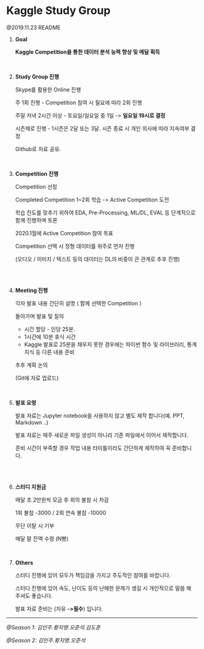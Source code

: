 # Kaggle Study Group

@2019.11.23 README



1. **Goal**

   **Kaggle Competition을 통한 데이터 분석 능력 향상 및 메달 획득**

   <br/>

2. **Study Group 진행**

   Skype를 활용한 Online 진행

   주 1회 진행 - Competition 참여 시 필요에 따라 2회 진행

   주말 저녁 2시간 이상 - 토요일/일요일 중 1일 -> **일요일 19시로 결정**

   시즌제로 진행 - 1시즌은 2달 또는 3달. 시즌 종료 시 개인 의사에 따라 지속여부 결정

   Github로 자료 공유.

   <br/>

3. **Competition  진행**

   Competition 선정

   Completed Competition 1~2회 학습 -> Active Competition 도전

   학습 진도를 맞추기 위하여 EDA, Pre-Processing, ML/DL, EVAL 등 단계적으로 함께 진행하며 토론

   2020.1월에 Active Competition 참여 목표

   Competition 선택 시 정형 데이터를 위주로 먼저 진행

   (오디오 / 이미지 / 텍스트 등의 데이터는 DL의 비중이 큰 관계로 추후 진행)

   <br/>

   <br/>

4. **Meeting 진행**

   각자 발표 내용 간단히 설명 ( 함께 선택한 Competition )

   돌아가며 발표 및 질의

   - 시간 할당 - 인당 25분.
   - 1시간에 10분 휴식 시간
   - Kaggle 발표로 25분을 채우지 못한 경우에는 파이썬 함수 및 라이브러리, 통계 지식 등 다른 내용 준비

   추후 계획 논의

   (Git에 자료 업로드)

   <br/>

5. **발표 요령**

   발표 자료는 Jupyter notebook을 사용하지 않고 별도 제작 합니다(예. PPT, Markdown ..)

   발표 자료는 매주 새로운 파일 생성이 아니라 기존 파일에서 이어서 제작합니다.

   준비 시간이 부족할 경우 작업 내용 타이틀이라도 간단하게 제작하여 꼭 준비합니다.

   <br/>

   <br/>

6. **스터디 지원금**

   매달 초 2만원씩 모금 후 회의 불참 시 차감

   1회 불참 -3000 / 2회 연속 불참 -10000

   무단 이탈 시 기부

   매달 말 잔액 수령 (N빵)

<br/>

7. **Others**

   스터디 진행에 있어 모두가 책임감을 가지고 주도적인 참여를 바랍니다.

   스터디 진행에 있어 속도, 난이도 등의 난해한 문제가 생길 시 개인적으로 말씀 해 주셔도 좋습니다.

   발표 자료 준비는 (자유 **->필수**) 입니다.

---

*@Season 1: 김인주.황지명.오준석.김도훈*

*@Season 2: 김인주.황지명.오준석*





